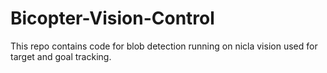 # Bicopter-Vision-Control
This repo contains code for blob detection running on nicla vision used for target and goal tracking.
